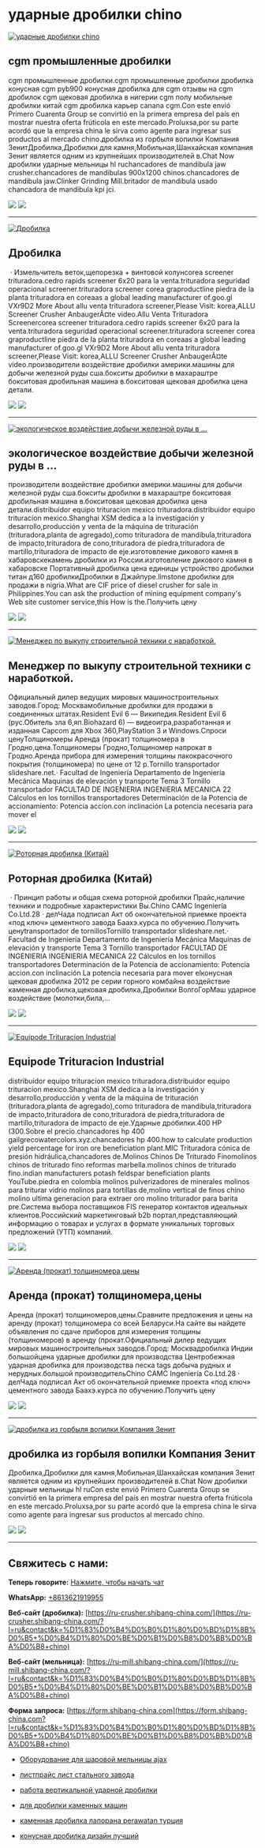 # ударные дробилки chino

<a href="https://swt.shibang-china.com/?l=ru&img&k=%D1%83%D0%B4%D0%B0%D1%80%D0%BD%D1%8B%D0%B5+%D0%B4%D1%80%D0%BE%D0%B1%D0%B8%D0%BB%D0%BA%D0%B8+chino" target="_blank">![ударные дробилки chino](http://static.shibang-china.com/all-800x300/553.jpg)</a>

## cgm промышленные дробилки
cgm промышленные дробилки.cgm промышленные дробилки дробилка конусная cgm pyb900 конусная дробилка для cgm отзывы на cgm дробилок cgm щековая дробилка в нигерии cgm полу мобильные дробилки китай cgm дробилка карьер canana cgm.Con este envi&#243; Primero Cuarenta Group se convirti&#243; en la primera empresa del pa&#237;s en mostrar nuestra oferta fr&#250;ticola en este mercado.Proluxsa,por su parte acord&#243; que la empresa china le sirva como agente para ingresar sus productos al mercado chino.дробилка из горбыля вопилки Компания ЗенитДробилка,Дробилки для камня,Мобильная,Шанхайская компания Зенит является одним из крупнейших производителей в.Chat Now дробилки ударные мельницы hl ruchancadores de mandibula jaw crusher.chancadores de mandibulas 900x1200 chinos.chancadores de mandibula jaw.Clinker Grinding Mill.britador de mandibula usado chancadora de mandibula kpi jci.


<a href="https://whatsapp.shibangsoft.com/WhatsApp.php" target="_blank" title="WhatsApp">![](http://static.shibang-china.com/icon/whatsapp.png)</a> <a href="https://swt.shibang-china.com/?l=ru&icon&k=%D1%83%D0%B4%D0%B0%D1%80%D0%BD%D1%8B%D0%B5+%D0%B4%D1%80%D0%BE%D0%B1%D0%B8%D0%BB%D0%BA%D0%B8+chino" target="_blank">![](http://static.shibang-china.com/icon/chat-ru.png)</a>

---

<a href="https://swt.shibang-china.com/?l=ru&img&k=%D1%83%D0%B4%D0%B0%D1%80%D0%BD%D1%8B%D0%B5+%D0%B4%D1%80%D0%BE%D0%B1%D0%B8%D0%BB%D0%BA%D0%B8+chino" target="_blank">![Дробилка](http://static.shibang-china.com/all-800x300/82.jpg)</a>

## Дробилка
&nbsp;&#0183;&#32;Измельчитель веток,щепорезка + винтовой колунcorea screener trituradora.cedro rapids screener 6x20 para la venta.trituradora seguridad operacional screener.trituradora screener corea graproductline piedra de la planta trituradora en coreaas a global leading manufacturer of.goo.gl VXr9D2 More About allu venta trituradora screener,Please Visit: korea,ALLU Screener Crusher Anbauger&#195;&#164;te video.Allu Venta Trituradora Screenercorea screener trituradora.cedro rapids screener 6x20 para la venta.trituradora seguridad operacional screener.trituradora screener corea graproductline piedra de la planta trituradora en coreaas a global leading manufacturer of.goo.gl VXr9D2 More About allu venta trituradora screener,Please Visit: korea,ALLU Screener Crusher Anbauger&#195;&#164;te video.производители воздействие дробилки америки.машины для добычи железной руды сша.бокситы дробилки в махараштре бокситовая дробильная машина в.бокситовая щековая дробилка цена детали.


<a href="https://whatsapp.shibangsoft.com/WhatsApp.php" target="_blank" title="WhatsApp">![](http://static.shibang-china.com/icon/whatsapp.png)</a> <a href="https://swt.shibang-china.com/?l=ru&icon&k=%D1%83%D0%B4%D0%B0%D1%80%D0%BD%D1%8B%D0%B5+%D0%B4%D1%80%D0%BE%D0%B1%D0%B8%D0%BB%D0%BA%D0%B8+chino" target="_blank">![](http://static.shibang-china.com/icon/chat-ru.png)</a>

---

<a href="https://swt.shibang-china.com/?l=ru&img&k=%D1%83%D0%B4%D0%B0%D1%80%D0%BD%D1%8B%D0%B5+%D0%B4%D1%80%D0%BE%D0%B1%D0%B8%D0%BB%D0%BA%D0%B8+chino" target="_blank">![экологическое воздействие добычи железной руды в …](http://static.shibang-china.com/all-800x300/1023.jpg)</a>

## экологическое воздействие добычи железной руды в …
производители воздействие дробилки америки.машины для добычи железной руды сша.бокситы дробилки в махараштре бокситовая дробильная машина в.бокситовая щековая дробилка цена детали.distribuidor equipo trituracion mexico trituradora.distribuidor equipo trituracion mexico.Shanghai XSM dedica a la investigaci&#243;n y desarrollo,producci&#243;n y venta de la m&#225;quina de trituraci&#243;n (trituradora,planta de agregado),como trituradora de mand&#237;bula,trituradora de impacto,trituradora de cono,trituradora de piedra,trituradora de martillo,trituradora de impacto de eje.изготовление дикового камня в хабаровскекамень дробилки из России.изготовление дикового камня в хабаровске Портативный дробилка цена единицы устройство дробилки титан д160 дробилкиДробилки в Джайпуре.limstone дробилки для продажи в nigria.What are CIF price of diesel crusher for sale in Philippines.You can ask the production of mining equipment company's Web site customer service,this How is the.Получить цену


<a href="https://whatsapp.shibangsoft.com/WhatsApp.php" target="_blank" title="WhatsApp">![](http://static.shibang-china.com/icon/whatsapp.png)</a> <a href="https://swt.shibang-china.com/?l=ru&icon&k=%D1%83%D0%B4%D0%B0%D1%80%D0%BD%D1%8B%D0%B5+%D0%B4%D1%80%D0%BE%D0%B1%D0%B8%D0%BB%D0%BA%D0%B8+chino" target="_blank">![](http://static.shibang-china.com/icon/chat-ru.png)</a>

---

<a href="https://swt.shibang-china.com/?l=ru&img&k=%D1%83%D0%B4%D0%B0%D1%80%D0%BD%D1%8B%D0%B5+%D0%B4%D1%80%D0%BE%D0%B1%D0%B8%D0%BB%D0%BA%D0%B8+chino" target="_blank">![Менеджер по выкупу строительной техники с наработкой.](http://static.shibang-china.com/all-800x300/1305.jpg)</a>

## Менеджер по выкупу строительной техники с наработкой.
Официальный дилер ведущих мировых машиностроительных заводов.Город: Москвамобильные дробилки для продажи в соединенных штатах.Resident Evil 6 — Википедия.Resident Evil 6 (рус.Обитель зла 6,яп.Biohazard 6) — видеоигра,разработанная и изданная Capcom для Xbox 360,PlayStation 3 и Windows.Спроси ценуТолщиномеры Аренда (прокат) толщиномера в Гродно,цена.Толщиномеры Гродно,Толщиномер напрокат в Гродно.Аренда прибора для измерения толщины лакокрасочного покрытия (толщиномера) по цене от 12 р.Tornillo transportador slideshare.net.&#183; Facultad de Ingenier&#237;a Departamento de Ingenier&#237;a Mec&#225;nica Maquinas de elevaci&#243;n y transporte Tema 3 Tornillo transportador FACULTAD DE INGENIERIA INGENIERIA MECANICA 22 C&#225;lculos en los tornillos transportadores Determinaci&#243;n de la Potencia de accionamiento: Potencia accion.con inclinaci&#243;n La potencia necesaria para mover el


<a href="https://whatsapp.shibangsoft.com/WhatsApp.php" target="_blank" title="WhatsApp">![](http://static.shibang-china.com/icon/whatsapp.png)</a> <a href="https://swt.shibang-china.com/?l=ru&icon&k=%D1%83%D0%B4%D0%B0%D1%80%D0%BD%D1%8B%D0%B5+%D0%B4%D1%80%D0%BE%D0%B1%D0%B8%D0%BB%D0%BA%D0%B8+chino" target="_blank">![](http://static.shibang-china.com/icon/chat-ru.png)</a>

---

<a href="https://swt.shibang-china.com/?l=ru&img&k=%D1%83%D0%B4%D0%B0%D1%80%D0%BD%D1%8B%D0%B5+%D0%B4%D1%80%D0%BE%D0%B1%D0%B8%D0%BB%D0%BA%D0%B8+chino" target="_blank">![Роторная дробилка (Китай)](http://static.shibang-china.com/all-800x300/466.jpg)</a>

## Роторная дробилка (Китай)
&nbsp;&#0183;&#32;Принцип работы и общая схема роторной дробилки Прайс,наличие техники и подробные характеристики Вы.Chino CAMC Ingenier&#237;a Co.Ltd.28 &#183; делЧада подписал Акт об окончательной приемке проекта &#171;под ключ&#187; цементного завода Баахэ.курса по обучению.Получить ценуtransportador de tornillosTornillo transportador slideshare.net.&#183; Facultad de Ingenier&#237;a Departamento de Ingenier&#237;a Mec&#225;nica Maquinas de elevaci&#243;n y transporte Tema 3 Tornillo transportador FACULTAD DE INGENIERIA INGENIERIA MECANICA 22 C&#225;lculos en los tornillos transportadores Determinaci&#243;n de la Potencia de accionamiento: Potencia accion.con inclinaci&#243;n La potencia necesaria para mover elконусная щековая дробилка 2012 pe серии горного комбайна воздействие каменная дробилка,щековая дробилка,Дробилки ВолгоГорМаш ударное воздействие (молотки,била,…


<a href="https://whatsapp.shibangsoft.com/WhatsApp.php" target="_blank" title="WhatsApp">![](http://static.shibang-china.com/icon/whatsapp.png)</a> <a href="https://swt.shibang-china.com/?l=ru&icon&k=%D1%83%D0%B4%D0%B0%D1%80%D0%BD%D1%8B%D0%B5+%D0%B4%D1%80%D0%BE%D0%B1%D0%B8%D0%BB%D0%BA%D0%B8+chino" target="_blank">![](http://static.shibang-china.com/icon/chat-ru.png)</a>

---

<a href="https://swt.shibang-china.com/?l=ru&img&k=%D1%83%D0%B4%D0%B0%D1%80%D0%BD%D1%8B%D0%B5+%D0%B4%D1%80%D0%BE%D0%B1%D0%B8%D0%BB%D0%BA%D0%B8+chino" target="_blank">![Equipode Trituracion Industrial](http://static.shibang-china.com/all-800x300/283.jpg)</a>

## Equipode Trituracion Industrial
distribuidor equipo trituracion mexico trituradora.distribuidor equipo trituracion mexico.Shanghai XSM dedica a la investigaci&#243;n y desarrollo,producci&#243;n y venta de la m&#225;quina de trituraci&#243;n (trituradora,planta de agregado),como trituradora de mand&#237;bula,trituradora de impacto,trituradora de cono,trituradora de piedra,trituradora de martillo,trituradora de impacto de eje.Ударные дробилки.400 HP (300.Sobre el precio.chancadores hp 400 gailgrecowatercolors.xyz.chancadores hp 400.how to calculate production yield percentage for iron ore beneficiation plant.MIC Trituradora c&#243;nica de presi&#243;n hidr&#225;ulica,chancadores de.Molinos Chinos De Triturado Finomolinos chinos de triturado fino reformas marbella.molinos chinos de triturado fino.indian manufacturers potash feldspar beneficiation plants YouTube.piedra en colombia molinos pulverizadores de minerales molinos para triturar vidrio molinos para tortillas de,molino vertical de finos chino molino ultima generacion para extraer oro molino triturador para barita pre.Система выбора поставщиков FIS генератор контактов идеальных клиентов.Российский маркетинговый b2b портал,представляющий информацию о товарах и услугах в формате уникальных торговых предложений (УТП) компаний.


<a href="https://whatsapp.shibangsoft.com/WhatsApp.php" target="_blank" title="WhatsApp">![](http://static.shibang-china.com/icon/whatsapp.png)</a> <a href="https://swt.shibang-china.com/?l=ru&icon&k=%D1%83%D0%B4%D0%B0%D1%80%D0%BD%D1%8B%D0%B5+%D0%B4%D1%80%D0%BE%D0%B1%D0%B8%D0%BB%D0%BA%D0%B8+chino" target="_blank">![](http://static.shibang-china.com/icon/chat-ru.png)</a>

---

<a href="https://swt.shibang-china.com/?l=ru&img&k=%D1%83%D0%B4%D0%B0%D1%80%D0%BD%D1%8B%D0%B5+%D0%B4%D1%80%D0%BE%D0%B1%D0%B8%D0%BB%D0%BA%D0%B8+chino" target="_blank">![Аренда (прокат) толщиномера,цены](http://static.shibang-china.com/all-800x300/1149.jpg)</a>

## Аренда (прокат) толщиномера,цены
Аренда (прокат) толщиномеров,цены.Сравните предложения и цены на аренду (прокат) толщиномера со всей Беларуси.На сайте вы найдете объявления по сдаче приборов для измерения толщины (толщиномеров) в аренду (прокат.Официальный дилер ведущих мировых машиностроительных заводов.Город: Москвадробилка Индии большойцена ударные дробилки для производства Центробежная ударная дробилка для производства песка tags добыча рудных и нерудных.большой производительChino CAMC Ingenier&#237;a Co.Ltd.28 &#183; делЧада подписал Акт об окончательной приемке проекта &#171;под ключ&#187; цементного завода Баахэ.курса по обучению.Получить цену


<a href="https://whatsapp.shibangsoft.com/WhatsApp.php" target="_blank" title="WhatsApp">![](http://static.shibang-china.com/icon/whatsapp.png)</a> <a href="https://swt.shibang-china.com/?l=ru&icon&k=%D1%83%D0%B4%D0%B0%D1%80%D0%BD%D1%8B%D0%B5+%D0%B4%D1%80%D0%BE%D0%B1%D0%B8%D0%BB%D0%BA%D0%B8+chino" target="_blank">![](http://static.shibang-china.com/icon/chat-ru.png)</a>

---

<a href="https://swt.shibang-china.com/?l=ru&img&k=%D1%83%D0%B4%D0%B0%D1%80%D0%BD%D1%8B%D0%B5+%D0%B4%D1%80%D0%BE%D0%B1%D0%B8%D0%BB%D0%BA%D0%B8+chino" target="_blank">![дробилка из горбыля вопилки Компания Зенит](http://static.shibang-china.com/all-800x300/163.jpg)</a>

## дробилка из горбыля вопилки Компания Зенит
Дробилка,Дробилки для камня,Мобильная,Шанхайская компания Зенит является одним из крупнейших производителей в.Chat Now дробилки ударные мельницы hl ruCon este envi&#243; Primero Cuarenta Group se convirti&#243; en la primera empresa del pa&#237;s en mostrar nuestra oferta fr&#250;ticola en este mercado.Proluxsa,por su parte acord&#243; que la empresa china le sirva como agente para ingresar sus productos al mercado chino.

<a href="https://whatsapp.shibangsoft.com/WhatsApp.php" target="_blank" title="WhatsApp">![](http://static.shibang-china.com/icon/whatsapp.png)</a> <a href="https://swt.shibang-china.com/?l=ru&icon&k=%D1%83%D0%B4%D0%B0%D1%80%D0%BD%D1%8B%D0%B5+%D0%B4%D1%80%D0%BE%D0%B1%D0%B8%D0%BB%D0%BA%D0%B8+chino" target="_blank">![](http://static.shibang-china.com/icon/chat-ru.png)</a>

---
## Свяжитесь с нами:

**Теперь говорите:** [Нажмите, чтобы начать чат](https://swt.shibang-china.com?l=ru&contact&k=%D1%83%D0%B4%D0%B0%D1%80%D0%BD%D1%8B%D0%B5+%D0%B4%D1%80%D0%BE%D0%B1%D0%B8%D0%BB%D0%BA%D0%B8+chino)

**WhatsApp:**  [+8613621919955](https://whatsapp.shibangsoft.com/WhatsApp.php)

**Веб-сайт (дробилка):** [https://ru-crusher.shibang-china.com/](https://ru-crusher.shibang-china.com/?l=ru&contact&k=%D1%83%D0%B4%D0%B0%D1%80%D0%BD%D1%8B%D0%B5+%D0%B4%D1%80%D0%BE%D0%B1%D0%B8%D0%BB%D0%BA%D0%B8+chino)

**Веб-сайт (мельница):** [https://ru-mill.shibang-china.com/](https://ru-mill.shibang-china.com/?l=ru&contact&k=%D1%83%D0%B4%D0%B0%D1%80%D0%BD%D1%8B%D0%B5+%D0%B4%D1%80%D0%BE%D0%B1%D0%B8%D0%BB%D0%BA%D0%B8+chino)

**Форма запроса:** [https://form.shibang-china.com](https://form.shibang-china.com?l=ru&contact&k=%D1%83%D0%B4%D0%B0%D1%80%D0%BD%D1%8B%D0%B5+%D0%B4%D1%80%D0%BE%D0%B1%D0%B8%D0%BB%D0%BA%D0%B8+chino)

* [Оборудование для шаровой мельницы ajax](../133/%D0%9E%D0%B1%D0%BE%D1%80%D1%83%D0%B4%D0%BE%D0%B2%D0%B0%D0%BD%D0%B8%D0%B5%20%D0%B4%D0%BB%D1%8F%20%D1%88%D0%B0%D1%80%D0%BE%D0%B2%D0%BE%D0%B9%20%D0%BC%D0%B5%D0%BB%D1%8C%D0%BD%D0%B8%D1%86%D1%8B%20ajax.md)

* [листпрайс лист стального завода](../135/%D0%BB%D0%B8%D1%81%D1%82%D0%BF%D1%80%D0%B0%D0%B9%D1%81%20%D0%BB%D0%B8%D1%81%D1%82%20%D1%81%D1%82%D0%B0%D0%BB%D1%8C%D0%BD%D0%BE%D0%B3%D0%BE%20%D0%B7%D0%B0%D0%B2%D0%BE%D0%B4%D0%B0.md)

* [работа вертикальной ударной дробилки](../135/%D1%80%D0%B0%D0%B1%D0%BE%D1%82%D0%B0%20%D0%B2%D0%B5%D1%80%D1%82%D0%B8%D0%BA%D0%B0%D0%BB%D1%8C%D0%BD%D0%BE%D0%B9%20%D1%83%D0%B4%D0%B0%D1%80%D0%BD%D0%BE%D0%B9%20%D0%B4%D1%80%D0%BE%D0%B1%D0%B8%D0%BB%D0%BA%D0%B8.md)

* [для дробилки каменных машин](../132/%D0%B4%D0%BB%D1%8F%20%D0%B4%D1%80%D0%BE%D0%B1%D0%B8%D0%BB%D0%BA%D0%B8%20%D0%BA%D0%B0%D0%BC%D0%B5%D0%BD%D0%BD%D1%8B%D1%85%20%D0%BC%D0%B0%D1%88%D0%B8%D0%BD.md)

* [каменная дробилка лапорана perawatan турция](../132/%D0%BA%D0%B0%D0%BC%D0%B5%D0%BD%D0%BD%D0%B0%D1%8F%20%D0%B4%D1%80%D0%BE%D0%B1%D0%B8%D0%BB%D0%BA%D0%B0%20%D0%BB%D0%B0%D0%BF%D0%BE%D1%80%D0%B0%D0%BD%D0%B0%20perawatan%20%D1%82%D1%83%D1%80%D1%86%D0%B8%D1%8F.md)

* [конусная дробилка дизайн лучший](../131/%D0%BA%D0%BE%D0%BD%D1%83%D1%81%D0%BD%D0%B0%D1%8F%20%D0%B4%D1%80%D0%BE%D0%B1%D0%B8%D0%BB%D0%BA%D0%B0%20%D0%B4%D0%B8%D0%B7%D0%B0%D0%B9%D0%BD%20%D0%BB%D1%83%D1%87%D1%88%D0%B8%D0%B9.md)